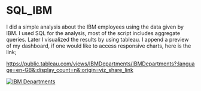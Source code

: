 # SQL_IBM
I did a simple analysis about the IBM employees using the data given by IBM. I used SQL for the analysis, most of the script includes aggregate queries. Later I visualized the results by using tableau. I append a preview of my dashboard, if one would like to access responsive charts, here is the link;

https://public.tableau.com/views/IBMDepartments/IBMDepartments?:language=en-GB&:display_count=n&:origin=viz_share_link

<div class='tableauPlaceholder' id='viz1656618940859' style='position: relative'><noscript><a href='#'><img alt='IBM Departments ' src='https:&#47;&#47;public.tableau.com&#47;static&#47;images&#47;IB&#47;IBMDepartments&#47;IBMDepartments&#47;1_rss.png' style='border: none' /></a></noscript><object class='tableauViz'  style='display:none;'><param name='host_url' value='https%3A%2F%2Fpublic.tableau.com%2F' /> <param name='embed_code_version' value='3' /> <param name='site_root' value='' /><param name='name' value='IBMDepartments&#47;IBMDepartments' /><param name='tabs' value='no' /><param name='toolbar' value='yes' /><param name='static_image' value='https:&#47;&#47;public.tableau.com&#47;static&#47;images&#47;IB&#47;IBMDepartments&#47;IBMDepartments&#47;1.png' /> <param name='animate_transition' value='yes' /><param name='display_static_image' value='yes' /><param name='display_spinner' value='yes' /><param name='display_overlay' value='yes' /><param name='display_count' value='yes' /><param name='language' value='en-GB' /></object></div> 
